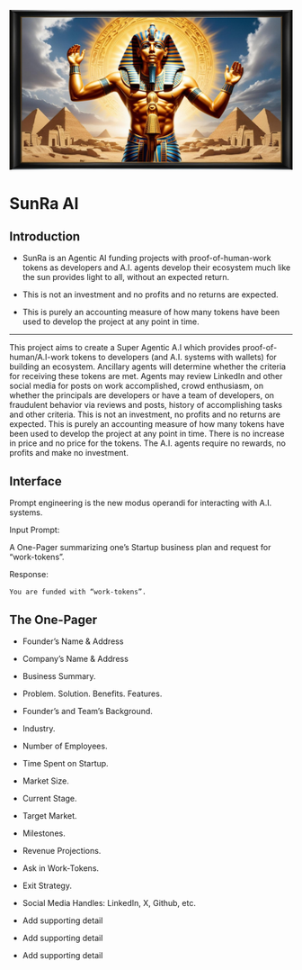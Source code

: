 ![image](https://github.com/rbensonevans/SunRa/blob/master/image/sun_god_ra.jpg)

# **SunRa AI**

## Introduction

* SunRa is an Agentic AI funding projects with proof-of-human-work tokens as developers and A.I. agents develop their ecosystem much like the sun provides light to all, without an expected return. 

* This is not an investment and no profits and no returns are expected.  
* This is purely an accounting measure of how many tokens have been used to develop the project at any point in time.

---

This project aims to create a Super Agentic A.I which provides proof-of-human/A.I-work tokens to developers (and A.I. systems with wallets) for building an ecosystem. Ancillary agents will determine whether the criteria for receiving these tokens are met. Agents may review LinkedIn and other social media for posts on work accomplished, crowd enthusiasm, on whether the principals are developers or have a team of developers, on fraudulent behavior via reviews and posts, history of accomplishing tasks and other criteria. This is not an investment, no profits and no returns are expected. This is purely an accounting measure of how many tokens have been used to develop the project at any point in time. There is no increase in price and no price for the tokens. The A.I. agents require no rewards, no profits and make no investment. 


## Interface

Prompt engineering is the new modus operandi for interacting with A.I. systems.

Input Prompt: 

A One-Pager summarizing one’s Startup business plan and request for “work-tokens”.

Response:

	You are funded with “work-tokens”.

## The One-Pager

* Founder’s Name & Address

* Company’s Name & Address

* Business Summary.

* Problem. Solution. Benefits. Features.

* Founder’s and Team’s Background.

* Industry.

* Number of Employees.

* Time Spent on Startup.

* Market Size.

* Current Stage.

* Target Market.

* Milestones.

* Revenue Projections.

* Ask in Work-Tokens.

* Exit Strategy.

* Social Media Handles: LinkedIn, X, Github, etc.

	

* Add supporting detail

* Add supporting detail

* Add supporting detail
